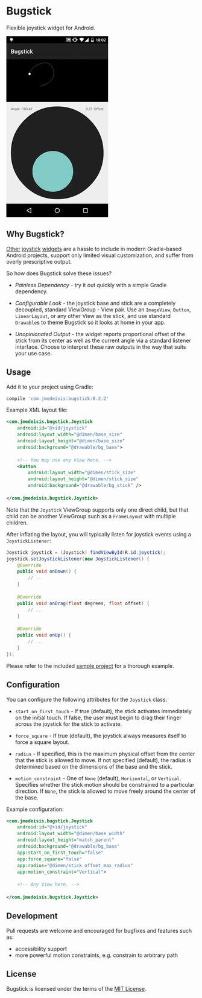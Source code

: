Bugstick
========
Flexible joystick widget for Android.

![Sample animated.](graphics/sample_animated.gif)

Why Bugstick?
-------------
[Other][zerokol-joystickview] [joystick][anarchy-joystickview] [widgets][sphero-joystickview]
are a hassle to include in modern Gradle-based Android projects, support only limited visual
customization, and suffer from overly prescriptive output.

So how does Bugstick solve these issues?

- *Painless Dependency* - try it out quickly with a simple Gradle dependency.

- *Configurable Look* - the joystick base and stick are a completely decoupled, standard
ViewGroup - View pair. Use an `ImageView`, `Button`, `LinearLayout`, or any other View as
the stick, and use standard `Drawable`s to theme Bugstick so it looks at home in your app.

- *Unopinionated Output* - the widget reports proportional offset of the stick from its center as
well as the current angle via a standard listener interface. Choose to interpret these raw outputs
in the way that suits your use case.

Usage
-----
Add it to your project using Gradle:

```groovy
compile 'com.jmedeisis:bugstick:0.2.2'
```

Example XML layout file:

```xml
<com.jmedeisis.bugstick.Joystick
    android:id="@+id/joystick"
    android:layout_width="@dimen/base_size"
    android:layout_height="@dimen/base_size"
    android:background="@drawable/bg_base">

    <!-- You may use any View here. -->
    <Button
        android:layout_width="@dimen/stick_size"
        android:layout_height="@dimen/stick_size"
        android:background="@drawable/bg_stick" />

</com.jmedeisis.bugstick.Joystick>
```

Note that the `Joystick` ViewGroup supports only one direct child, but that child can be another
ViewGroup such as a `FrameLayout` with multiple children.

After inflating the layout, you will typically listen for joystick events using a
`JoystickListener`:

```java
Joystick joystick = (Joystick) findViewById(R.id.joystick);
joystick.setJoystickListener(new JoystickListener() {
    @Override
    public void onDown() {
        // ..
    }

    @Override
    public void onDrag(float degrees, float offset) {
        // ..
    }

    @Override
    public void onUp() {
        // ..
    }
});
```

Please refer to the included [sample project](sample/) for a thorough example.

Configuration
-------------
You can configure the following attributes for the `Joystick` class:

- `start_on_first_touch` - If true (default), the stick activates immediately on the initial touch.
If false, the user must begin to drag their finger across the joystick for the stick to activate.

- `force_square` - If true (default), the joystick always measures itself to force a square layout.

- `radius` - If specified, this is the maximum physical offset from the center that the stick is
allowed to move. If not specified (default), the radius is determined based on the dimensions of
the base and the stick.

- `motion_constraint` - One of `None` (default), `Horizontal`, or `Vertical`. Specifies whether the
stick motion should be constrained to a particular direction. If `None`, the stick is allowed to
move freely around the center of the base.

Example configuration:

```xml
<com.jmedeisis.bugstick.Joystick
    android:id="@+id/joystick"
    android:layout_width="@dimen/base_width"
    android:layout_height="match_parent"
    android:background="@drawable/bg_base"
    app:start_on_first_touch="false"
    app:force_square="false"
    app:radius="@dimen/stick_offset_max_radius"
    app:motion_constraint="Vertical">

    <!-- Any View here. -->

</com.jmedeisis.bugstick.Joystick>
```

Development
-----------
Pull requests are welcome and encouraged for bugfixes and features such as:

- accessibility support
- more powerful motion constraints, e.g. constrain to arbitrary path

License
-------
Bugstick is licensed under the terms of the [MIT License](LICENSE.txt).

[zerokol-joystickview]: https://github.com/zerokol/JoystickView
[anarchy-joystickview]: https://code.google.com/p/mobile-anarchy-widgets/wiki/JoystickView
[sphero-joystickview]: https://github.com/orbotix/Sphero-Android-SDK/tree/master/samples/UISample#joystick-view
